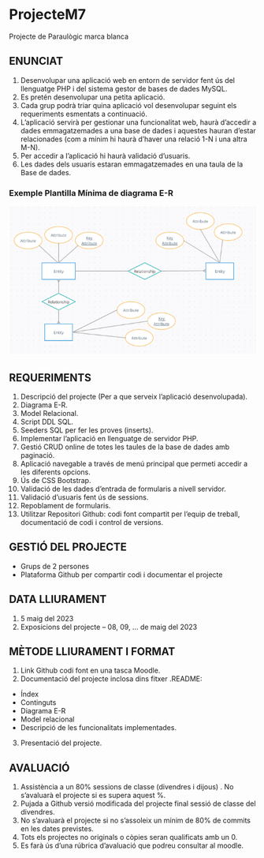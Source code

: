 # ProjecteM7
Projecte de Paraulògic marca blanca


## ENUNCIAT

1. Desenvolupar una aplicació web en entorn de servidor fent ús del llenguatge PHP i del sistema gestor de bases de dades MySQL.
2. Es pretén desenvolupar una petita aplicació.
3. Cada grup podrà triar quina aplicació vol desenvolupar seguint els requeriments esmentats a continuació.
4. L’aplicació servirà per gestionar una funcionalitat web, haurà d’accedir a dades emmagatzemades a una base de dades i aquestes hauran d’estar relacionades (com a mínim hi haurà d’haver una relació 1-N i una altra M-N).
5. Per accedir a l’aplicació hi haurà validació d’usuaris.
6. Les dades dels usuaris estaran emmagatzemades en una taula de la Base de dades.

### Exemple Plantilla Mínima de diagrama E-R

![Base de datos](https://github.com/lace8guti/ProjecteM7/blob/main/Captura%20de%202023-03-02%2012-54-42.png?raw=true)

## REQUERIMENTS

1. Descripció del projecte (Per a que serveix l’aplicació desenvolupada).
2. Diagrama E-R.
3. Model Relacional.
4. Script DDL SQL.
5. Seeders SQL per fer les proves (inserts).
6. Implementar l’aplicació en llenguatge de servidor PHP.
7. Gestió CRUD online de totes les taules de la base de dades amb paginació.
8. Aplicació navegable a través de menú principal que permeti accedir a les diferents opcions.
9. Ús de CSS Bootstrap.
10. Validació de les dades d’entrada de formularis a nivell servidor.
11. Validació d’usuaris fent ús de sessions.
12. Repoblament de formularis.
13. Utilitzar Repositori Github: codi font compartit per l’equip de treball, documentació de codi i control de versions.


## GESTIÓ DEL PROJECTE

- Grups de 2 persones
- Plataforma Github per compartir codi i documentar el projecte

## DATA LLIURAMENT

1. 5 maig del 2023
2. Exposicions del projecte – 08, 09, ... de maig del 2023

## MÈTODE LLIURAMENT I FORMAT

1. Link Github codi font en una tasca Moodle.
2. Documentació del projecte inclosa dins fitxer .README: 
- Índex
- Continguts 
- Diagrama E-R
- Model relacional
- Descripció de les funcionalitats implementades.
3. Presentació del projecte.

## AVALUACIÓ

1. Assistència a un 80% sessions de classe (divendres i dijous) . No s’avaluarà el projecte
si es supera aquest %.
2. Pujada a Github versió modificada del projecte final sessió de classe del divendres. 
3. No s’avaluarà el projecte si no s’assoleix un mínim de 80% de commits en les dates previstes.
4. Tots els projectes no originals o còpies seran qualificats amb un 0.
5. Es farà ús d’una rúbrica d’avaluació que podreu consultar al moodle.
